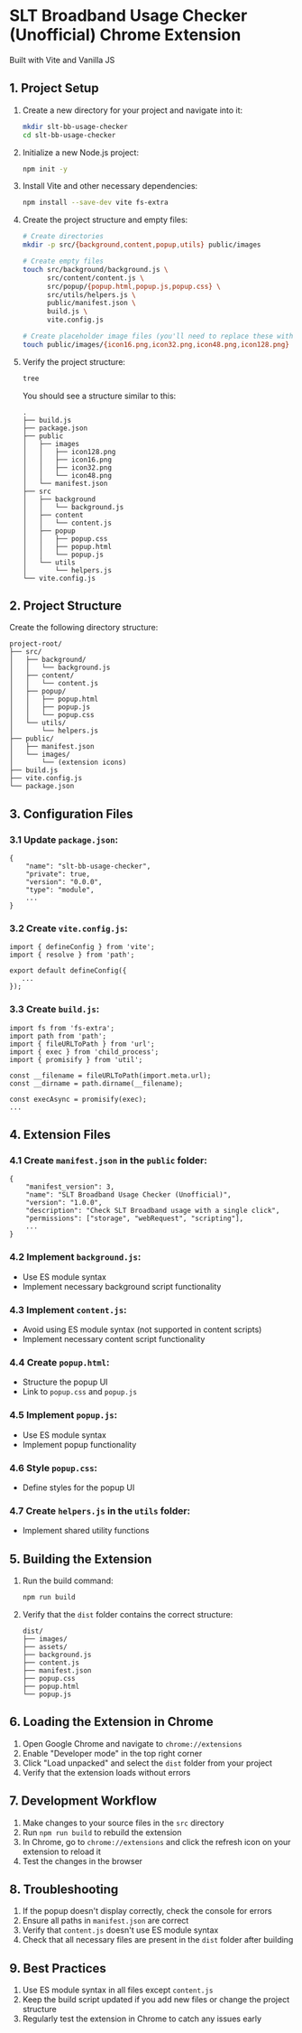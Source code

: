 # SLT Broadband Usage Checker (Unofficial) Chrome Extension

Built with Vite and Vanilla JS

## 1. Project Setup

1. Create a new directory for your project and navigate into it:

   ```bash
   mkdir slt-bb-usage-checker
   cd slt-bb-usage-checker
   ```

2. Initialize a new Node.js project:

   ```bash
   npm init -y
   ```

3. Install Vite and other necessary dependencies:

   ```bash
   npm install --save-dev vite fs-extra
   ```

4. Create the project structure and empty files:

   ```bash
   # Create directories
   mkdir -p src/{background,content,popup,utils} public/images

   # Create empty files
   touch src/background/background.js \
         src/content/content.js \
         src/popup/{popup.html,popup.js,popup.css} \
         src/utils/helpers.js \
         public/manifest.json \
         build.js \
         vite.config.js

   # Create placeholder image files (you'll need to replace these with actual icons)
   touch public/images/{icon16.png,icon32.png,icon48.png,icon128.png}
   ```

5. Verify the project structure:
   ```bash
   tree
   ```
   You should see a structure similar to this:
   ```
   .
   ├── build.js
   ├── package.json
   ├── public
   │   ├── images
   │   │   ├── icon128.png
   │   │   ├── icon16.png
   │   │   ├── icon32.png
   │   │   └── icon48.png
   │   └── manifest.json
   ├── src
   │   ├── background
   │   │   └── background.js
   │   ├── content
   │   │   └── content.js
   │   ├── popup
   │   │   ├── popup.css
   │   │   ├── popup.html
   │   │   └── popup.js
   │   └── utils
   │       └── helpers.js
   └── vite.config.js
   ```

## 2. Project Structure

Create the following directory structure:

```
project-root/
├── src/
│   ├── background/
│   │   └── background.js
│   ├── content/
│   │   └── content.js
│   ├── popup/
│   │   ├── popup.html
│   │   ├── popup.js
│   │   └── popup.css
│   └── utils/
│       └── helpers.js
├── public/
│   ├── manifest.json
│   └── images/
│       └── (extension icons)
├── build.js
├── vite.config.js
└── package.json
```

## 3. Configuration Files

### 3.1 Update `package.json`:

```
{
	"name": "slt-bb-usage-checker",
	"private": true,
	"version": "0.0.0",
	"type": "module",
	...
}
```

### 3.2 Create `vite.config.js`:

```
import { defineConfig } from 'vite';
import { resolve } from 'path';

export default defineConfig({
   ...
});

```

### 3.3 Create `build.js`:

```
import fs from 'fs-extra';
import path from 'path';
import { fileURLToPath } from 'url';
import { exec } from 'child_process';
import { promisify } from 'util';

const __filename = fileURLToPath(import.meta.url);
const __dirname = path.dirname(__filename);

const execAsync = promisify(exec);
...
```

## 4. Extension Files

### 4.1 Create `manifest.json` in the `public` folder:

```
{
	"manifest_version": 3,
	"name": "SLT Broadband Usage Checker (Unofficial)",
	"version": "1.0.0",
	"description": "Check SLT Broadband usage with a single click",
	"permissions": ["storage", "webRequest", "scripting"],
	...
}

```

### 4.2 Implement `background.js`:

- Use ES module syntax
- Implement necessary background script functionality

### 4.3 Implement `content.js`:

- Avoid using ES module syntax (not supported in content scripts)
- Implement necessary content script functionality

### 4.4 Create `popup.html`:

- Structure the popup UI
- Link to `popup.css` and `popup.js`

### 4.5 Implement `popup.js`:

- Use ES module syntax
- Implement popup functionality

### 4.6 Style `popup.css`:

- Define styles for the popup UI

### 4.7 Create `helpers.js` in the `utils` folder:

- Implement shared utility functions

## 5. Building the Extension

1. Run the build command:
   ```bash
   npm run build
   ```
2. Verify that the `dist` folder contains the correct structure:
   ```
   dist/
   ├── images/
   ├── assets/
   ├── background.js
   ├── content.js
   ├── manifest.json
   ├── popup.css
   ├── popup.html
   └── popup.js
   ```

## 6. Loading the Extension in Chrome

1. Open Google Chrome and navigate to `chrome://extensions`
2. Enable "Developer mode" in the top right corner
3. Click "Load unpacked" and select the `dist` folder from your project
4. Verify that the extension loads without errors

## 7. Development Workflow

1. Make changes to your source files in the `src` directory
2. Run `npm run build` to rebuild the extension
3. In Chrome, go to `chrome://extensions` and click the refresh icon on your extension to reload it
4. Test the changes in the browser

## 8. Troubleshooting

1. If the popup doesn't display correctly, check the console for errors
2. Ensure all paths in `manifest.json` are correct
3. Verify that `content.js` doesn't use ES module syntax
4. Check that all necessary files are present in the `dist` folder after building

## 9. Best Practices

1. Use ES module syntax in all files except `content.js`
2. Keep the build script updated if you add new files or change the project structure
3. Regularly test the extension in Chrome to catch any issues early

